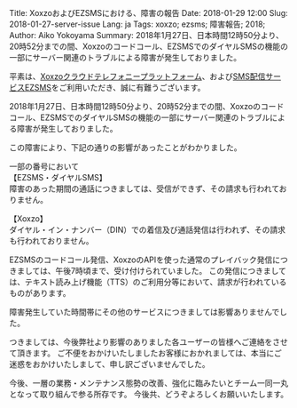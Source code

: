 Title: XoxzoおよびEZSMSにおける、障害の報告
Date: 2018-01-29 12:00
Slug: 2018-01-27-server-issue
Lang: ja
Tags: xoxzo; ezsms; 障害報告; 2018;
Author: Aiko Yokoyama
Summary: 2018年1月27日、日本時間12時50分より、20時52分までの間、Xoxzoのコードコール、EZSMSでのダイヤルSMSの機能の一部にサーバー関連のトラブルによる障害が発生しておりました。


平素は、[Xoxzoクラウドテレフォニープラットフォーム](https://www.xoxzo.com/ja/)、および[SMS配信サービスEZSMS](https://www.ezsms.biz/ja/)をご利用いただき、誠に有難うございます。

2018年1月27日、日本時間12時50分より、20時52分までの間、Xoxzoのコードコール、EZSMSでのダイヤルSMSの機能の一部にサーバー関連のトラブルによる障害が発生しておりました。

この障害により、下記の通りの影響があったことがわかりました。

一部の番号において</br>
【EZSMS・ダイヤルSMS】<br/>
障害のあった期間の通話につきましては、受信ができず、その請求も行われておりません。

【Xoxzo】</br>
ダイヤル・イン・ナンバー（DIN）での着信及び通話発信は行われず、その請求も行われておりません。

EZSMSのコードコール発信、XoxzoのAPIを使った通常のプレイバック発信につきましては、午後7時頃まで、受け付けられていました。
この発信につきましては、テキスト読み上げ機能（TTS）のご利用分等において、請求が行われているものがあります。

障害発生していた時間帯にその他のサービスにつきましては影響ありませんでした。

つきましては、今後弊社より影響のありました各ユーザーの皆様へご連絡をさせて頂きます。
ご不便をおかけいたしましたお客様におかれましては、本当にご迷惑をおかけいたしまして、申し訳ございませんでした。

今後、一層の業務・メンテナンス態勢の改善、強化に臨みたいとチーム一同一丸となって取り組んで参る所存です。
今後共、どうぞよろしくお願いいたします。

